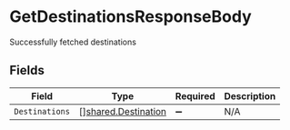 # GetDestinationsResponseBody

Successfully fetched destinations


## Fields

| Field                                                      | Type                                                       | Required                                                   | Description                                                |
| ---------------------------------------------------------- | ---------------------------------------------------------- | ---------------------------------------------------------- | ---------------------------------------------------------- |
| `Destinations`                                             | [][shared.Destination](../../models/shared/destination.md) | :heavy_minus_sign:                                         | N/A                                                        |
